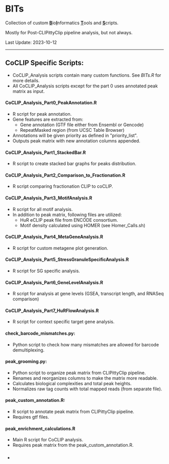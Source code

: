 # BITs
Collection of custom <ins>**B**</ins>io<ins>**I**</ins>nformatics <ins>**T**</ins>ools and <ins>**S**</ins>cripts.

Mostly for Post-CLIPittyClip pipeline analysis, but not always. 

Last Update: 2023-10-12

----
## CoCLIP Specific Scripts:
  - CoCLIP_Analysis scripts contain many custom functions. See *BITs.R* for more details.
  - All CoCLIP_Analysis scripts except for the part 0 uses annotated peak matrix as input.
    
#### CoCLIP_Analysis_Part0_PeakAnnotation.R
  - R script for peak annotation.
  - Gene features are extracted from:
    - Gene annotation (GTF file either from Ensembl or Gencode)
    - RepeatMasked region (from UCSC Table Browser)
  -  Annotations will be given priority as defined in "priority_list".
  -  Outputs peak matrix with new annotation columns appended.

#### CoCLIP_Analysis_Part1_StackedBar.R
  - R script to create stacked bar graphs for peaks distribution.

#### CoCLIP_Analysis_Part2_Comparison_to_Fractionation.R
  - R script comparing fractionation CLIP to coCLIP.

#### CoCLIP_Analysis_Part3_MotifAnalysis.R
  - R script for all motif analysis.
  - In addition to peak matrix, following files are utilized:
    - HuR eCLIP peak file from ENCODE consortium.
    - Motif density calculated using HOMER (see Homer_Calls.sh) 

#### CoCLIP_Analysis_Part4_MetaGeneAnalysis.R
  - R script for custom metagene plot generation.

#### CoCLIP_Analysis_Part5_StressGranuleSpecificAnalysis.R
  - R script for SG specific analysis.

#### CoCLIP_Analysis_Part6_GeneLevelAnalysis.R
  - R script for analysis at gene levels (GSEA, transcript length, and RNASeq comparison)

#### CoCLIP_Analysis_Part7_HuRFlowAnalysis.R
  - R script for context specific target gene analysis.

#### check_barcode_mismatches.py:
  - Python script to check how many mismatches are allowed for barcode demultiplexing.

#### peak_grooming.py:
  - Python script to organize peak matrix from CLIPittyClip pipeline.
  - Renames and reorganizes columns to make the matrix more readable.
  - Calculates biological complexities and total peak heights.
  - Normalizes raw tag counts with total mapped reads (from separate file).

#### peak_custom_annotation.R:
  - R script to annotate peak matrix from CLIPittyClip pipeline.
  - Requires gtf files.

#### peak_enrichment_calculations.R
  - Main R script for CoCLIP analysis.
  - Requires peak matrix from the peak_custom_annotation.R.

### 
- 
